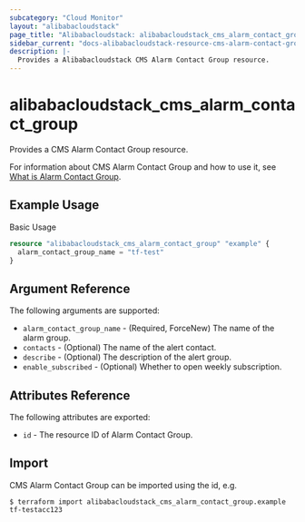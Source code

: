 ```yaml
---
subcategory: "Cloud Monitor"
layout: "alibabacloudstack"
page_title: "Alibabacloudstack: alibabacloudstack_cms_alarm_contact_group"
sidebar_current: "docs-alibabacloudstack-resource-cms-alarm-contact-group"
description: |-
  Provides a Alibabacloudstack CMS Alarm Contact Group resource.
---
```


# alibabacloudstack\_cms\_alarm\_contact\_group

Provides a CMS Alarm Contact Group resource.

For information about CMS Alarm Contact Group and how to use it, see [What is Alarm Contact Group](https://www.alibabacloud.com/help/en/doc-detail/114929.htm).



## Example Usage

Basic Usage

```terraform
resource "alibabacloudstack_cms_alarm_contact_group" "example" {
  alarm_contact_group_name = "tf-test"
}
```

## Argument Reference

The following arguments are supported:

* `alarm_contact_group_name` - (Required, ForceNew) The name of the alarm group.
* `contacts` - (Optional) The name of the alert contact.
* `describe` - (Optional) The description of the alert group.
* `enable_subscribed` - (Optional) Whether to open weekly subscription.

## Attributes Reference

The following attributes are exported:

* `id` - The resource ID of Alarm Contact Group.

## Import

CMS Alarm Contact Group can be imported using the id, e.g.

```
$ terraform import alibabacloudstack_cms_alarm_contact_group.example tf-testacc123
```
